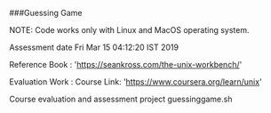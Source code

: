 ###Guessing Game

NOTE: Code works only with Linux and MacOS operating system.

Assessment date Fri Mar 15 04:12:20 IST 2019

Reference Book : 'https://seankross.com/the-unix-workbench/'

Evaluation Work :
Course Link: 'https://www.coursera.org/learn/unix'

Course evaluation and assessment project guessinggame.sh
